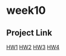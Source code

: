# week10
## Project Link
[HW1](https://docs.google.com/presentation/d/1u3ofGY6RZgfurJV9qRyEdDybEAFSm-y8XUvq1vhy8jU/edit?usp=sharing)
[HW2](https://docs.google.com/presentation/d/1eEzXNZDsu6Twn2Ntz_uSmhiHTT2qSb1PUIxmFAjL6gs/edit?usp=sharing)
[HW3](https://docs.google.com/presentation/d/1R27O4beLVimcVxndBqxHWU2rD1ukR3-bL9ZI9J-EPWo/edit?usp=sharing)
[HW4](https://docs.google.com/presentation/d/1R27O4beLVimcVxndBqxHWU2rD1ukR3-bL9ZI9J-EPWo/edit?usp=sharing)
